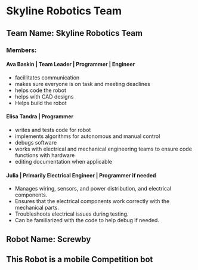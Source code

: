 # Skyline Robotics Team

## Team Name: Skyline Robotics Team
### Members:

#### Ava Baskin | Team Leader | Programmer | Engineer
* facillitates communication
* makes sure everyone is on task and meeting deadlines
* helps code the robot
* helps with CAD designs
* Helps build the robot
  
#### Elisa Tandra | Programmer
* writes and tests code for robot
* implements algorithms for autonomous and manual control
* debugs software
* works with electrical and mechanical engineering teams to ensure code functions with hardware
* editing documentation when applicable
  
#### Julia | Primarily Electrical Engineer | Programmer if needed
* Manages wiring, sensors, and power distribution, and electrical components.
* Ensures that the electrical components work correctly with the mechanical parts. 
* Troubleshoots electrical issues during testing.
* Can be familiarized with the code to help debug if needed.
## Robot Name: Screwby

## This Robot is a mobile Competition bot 
